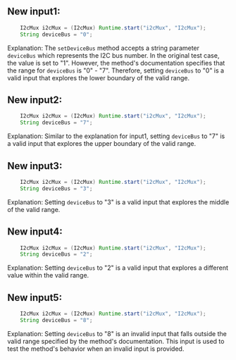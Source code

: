## New input1:
```java
    I2cMux i2cMux = (I2cMux) Runtime.start("i2cMux", "I2cMux");
    String deviceBus = "0";
```
Explanation: The `setDeviceBus` method accepts a string parameter `deviceBus` which represents the I2C bus number. In the original test case, the value is set to "1". However, the method's documentation specifies that the range for `deviceBus` is "0" - "7". Therefore, setting `deviceBus` to "0" is a valid input that explores the lower boundary of the valid range.

## New input2:
```java
    I2cMux i2cMux = (I2cMux) Runtime.start("i2cMux", "I2cMux");
    String deviceBus = "7";
```
Explanation: Similar to the explanation for input1, setting `deviceBus` to "7" is a valid input that explores the upper boundary of the valid range.

## New input3:
```java
    I2cMux i2cMux = (I2cMux) Runtime.start("i2cMux", "I2cMux");
    String deviceBus = "3";
```
Explanation: Setting `deviceBus` to "3" is a valid input that explores the middle of the valid range.

## New input4:
```java
    I2cMux i2cMux = (I2cMux) Runtime.start("i2cMux", "I2cMux");
    String deviceBus = "2";
```
Explanation: Setting `deviceBus` to "2" is a valid input that explores a different value within the valid range.

## New input5:
```java
    I2cMux i2cMux = (I2cMux) Runtime.start("i2cMux", "I2cMux");
    String deviceBus = "8";
```
Explanation: Setting `deviceBus` to "8" is an invalid input that falls outside the valid range specified by the method's documentation. This input is used to test the method's behavior when an invalid input is provided.
